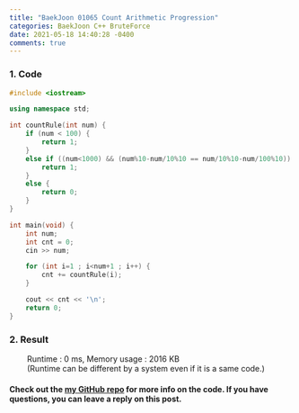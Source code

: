 ```yaml
---
title: "BaekJoon 01065 Count Arithmetic Progression"
categories: BaekJoon C++ BruteForce
date: 2021-05-18 14:40:28 -0400
comments: true
---
```


### 1. Code
```cpp
#include <iostream>

using namespace std;

int countRule(int num) {
    if (num < 100) {
        return 1;
    }
    else if ((num<1000) && (num%10-num/10%10 == num/10%10-num/100%10)) {
        return 1;
    }
    else {
        return 0;
    }
}

int main(void) {
    int num;
    int cnt = 0;
    cin >> num;

    for (int i=1 ; i<num+1 ; i++) {
        cnt += countRule(i);
    }

    cout << cnt << '\n';
    return 0;
}
```

### 2. Result
&nbsp;&nbsp;&nbsp;&nbsp;&nbsp;&nbsp;&nbsp;&nbsp;Runtime : 0 ms, Memory usage : 2016 KB  
&nbsp;&nbsp;&nbsp;&nbsp;&nbsp;&nbsp;&nbsp;&nbsp;(Runtime can be different by a system even if it is a same code.)

#### Check out the [my GitHub repo][hyuk-gh] for more info on the code. If you have questions, you can leave a reply on this post.
[hyuk-gh]: https://github.com/dlgur1994/StudyAlgorithms
